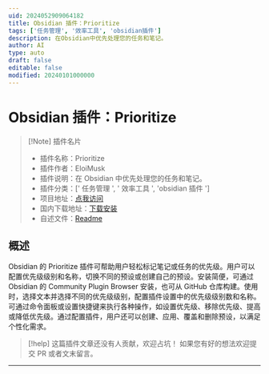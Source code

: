 ```yaml
---
uid: 2024052909064182
title: Obsidian 插件：Prioritize
tags: ['任务管理', '效率工具', 'obsidian插件']
description: 在Obsidian中优先处理您的任务和笔记。
author: AI
type: auto
draft: false
editable: false
modified: 20240101000000
---
```


# Obsidian 插件：Prioritize

> [!Note] 插件名片
> - 插件名称：Prioritize
> - 插件作者：EloiMusk
> - 插件说明：在 Obsidian 中优先处理您的任务和笔记。
> - 插件分类：[' 任务管理 ', ' 效率工具 ', 'obsidian 插件 ']
> - 项目地址：[点我访问](https://github.com/EloiMusk/obsidian-prio-plugin)
> - 国内下载地址：[下载安装](https://pkmer.cn/products/plugin/pluginMarket/?prioritize)
> - 自述文件：[Readme](https://ghproxy.net/https://raw.githubusercontent.com/EloiMusk/obsidian-prio-plugin/master/README.md)

## 概述

Obsidian 的 Prioritize 插件可帮助用户轻松标记笔记或任务的优先级。用户可以配置优先级级别和名称，切换不同的预设或创建自己的预设。安装简便，可通过 Obsidian 的 Community Plugin Browser 安装，也可从 GitHub 仓库构建。使用时，选择文本并选择不同的优先级级别，配置插件设置中的优先级级别数和名称。可通过命令面板或设置快捷键来执行各种操作，如设置优先级、移除优先级、提高或降低优先级。通过配置插件，用户还可以创建、应用、覆盖和删除预设，以满足个性化需求。

> [!help]
> 这篇插件文章还没有人贡献，欢迎占坑！
> 如果您有好的想法欢迎提交 PR 或者文末留言。

---



